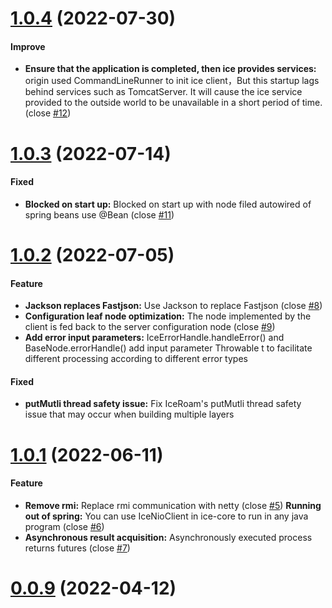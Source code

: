 # [1.0.4](https://github.com/zjn-zjn/ice/compare/1.0.3...1.0.4) (2022-07-30)

#### Improve
* **Ensure that the application is completed, then ice provides services:** origin used CommandLineRunner to init ice client，But this startup lags behind services such as TomcatServer. It will cause the ice service provided to the outside world to be unavailable in a short period of time. (close [#12](https://github.com/zjn-zjn/ice/issues/12))

# [1.0.3](https://github.com/zjn-zjn/ice/compare/1.0.2...1.0.3) (2022-07-14)

#### Fixed
* **Blocked on start up:** Blocked on start up with node filed autowired of spring beans use @Bean (close [#11](https://github.com/zjn-zjn/ice/issues/11))

# [1.0.2](https://github.com/zjn-zjn/ice/compare/1.0.1...1.0.2) (2022-07-05)

#### Feature
* **Jackson replaces Fastjson:** Use Jackson to replace Fastjson (close [#8](https://github.com/zjn-zjn/ice/issues/8))
* **Configuration leaf node optimization:** The node implemented by the client is fed back to the server configuration node (close [#9](https://github.com/zjn-zjn/ice/issues/9))
* **Add error input parameters:** IceErrorHandle.handleError() and BaseNode.errorHandle() add input parameter Throwable t to facilitate different processing according to different error types

#### Fixed
* **putMutli thread safety issue:** Fix IceRoam's putMutli thread safety issue that may occur when building multiple layers

# [1.0.1](https://github.com/zjn-zjn/ice/compare/0.0.9...1.0.1) (2022-06-11)

#### Feature
* **Remove rmi:** Replace rmi communication with netty (close [#5](https://github.com/zjn-zjn/ice/issues/5))
**Running out of spring:** You can use IceNioClient in ice-core to run in any java program (close [#6](https://github.com/zjn-zjn/ice/issues/6))
* **Asynchronous result acquisition:** Asynchronously executed process returns futures (close [#7](https://github.com/zjn-zjn/ice/issues/7))

# [0.0.9](https://github.com/zjn-zjn/ice/compare/0.0.8...0.0.9) (2022-04-12)